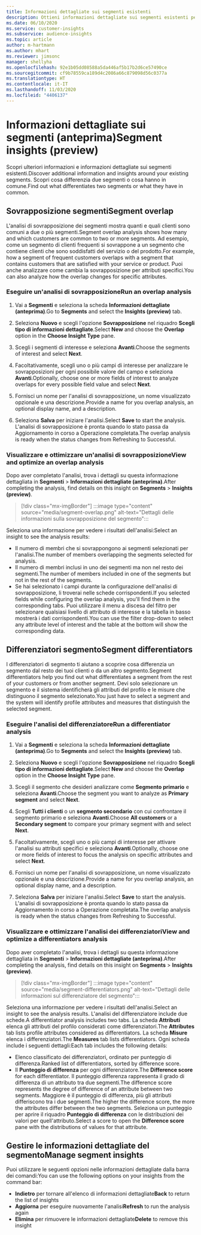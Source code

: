 ```yaml
---
title: Informazioni dettagliate sui segmenti esistenti
description: Ottieni informazioni dettagliate sui segmenti esistenti per scoprire cosa li differenzia e cosa hanno in comune.
ms.date: 06/10/2020
ms.service: customer-insights
ms.subservice: audience-insights
ms.topic: article
author: m-hartmann
ms.author: mhart
ms.reviewer: jimsonc
manager: shellyha
ms.openlocfilehash: 92e1b05dd08588a5da446af5b17b2d6ce57490ce
ms.sourcegitcommit: cf9b78559ca189d4c2086a66c879098d56c0377a
ms.translationtype: HT
ms.contentlocale: it-IT
ms.lasthandoff: 11/03/2020
ms.locfileid: "4406137"
---
```

# <a name="segment-insights-preview"></a><span data-ttu-id="8f6c3-103">Informazioni dettagliate sui segmenti (anteprima)</span><span class="sxs-lookup"><span data-stu-id="8f6c3-103">Segment insights (preview)</span></span>

<span data-ttu-id="8f6c3-104">Scopri ulteriori informazioni e informazioni dettagliate sui segmenti esistenti.</span><span class="sxs-lookup"><span data-stu-id="8f6c3-104">Discover additional information and insights around your existing segments.</span></span> <span data-ttu-id="8f6c3-105">Scopri cosa differenzia due segmenti o cosa hanno in comune.</span><span class="sxs-lookup"><span data-stu-id="8f6c3-105">Find out what differentiates two segments or what they have in common.</span></span>

## <a name="segment-overlap"></a><span data-ttu-id="8f6c3-106">Sovrapposizione segmenti</span><span class="sxs-lookup"><span data-stu-id="8f6c3-106">Segment overlap</span></span>

<span data-ttu-id="8f6c3-107">L'analisi di sovrapposizione dei segmenti mostra quanti e quali clienti sono comuni a due o più segmenti.</span><span class="sxs-lookup"><span data-stu-id="8f6c3-107">Segment overlap analysis shows how many and which customers are common to two or more segments.</span></span> <span data-ttu-id="8f6c3-108">Ad esempio, come un segmento di clienti frequenti si sovrappone a un segmento che contiene clienti che sono soddisfatti del servizio o del prodotto.</span><span class="sxs-lookup"><span data-stu-id="8f6c3-108">For example, how a segment of frequent customers overlaps with a segment that contains customers that are satisfied with your service or product.</span></span>
<span data-ttu-id="8f6c3-109">Puoi anche analizzare come cambia la sovrapposizione per attributi specifici.</span><span class="sxs-lookup"><span data-stu-id="8f6c3-109">You can also analyze how the overlap changes for specific attributes.</span></span>

### <a name="run-an-overlap-analysis"></a><span data-ttu-id="8f6c3-110">Eseguire un'analisi di sovrapposizione</span><span class="sxs-lookup"><span data-stu-id="8f6c3-110">Run an overlap analysis</span></span>

1. <span data-ttu-id="8f6c3-111">Vai a **Segmenti** e seleziona la scheda **Informazioni dettagliate (anteprima)**.</span><span class="sxs-lookup"><span data-stu-id="8f6c3-111">Go to **Segments** and select the **Insights (preview)** tab.</span></span>

1. <span data-ttu-id="8f6c3-112">Seleziona **Nuovo** e scegli l'opzione **Sovrapposizione** nel riquadro **Scegli tipo di informazioni dettagliate**.</span><span class="sxs-lookup"><span data-stu-id="8f6c3-112">Select **New** and choose the **Overlap** option in the **Choose Insight Type** pane.</span></span>

1. <span data-ttu-id="8f6c3-113">Scegli i segmenti di interesse e seleziona **Avanti**.</span><span class="sxs-lookup"><span data-stu-id="8f6c3-113">Choose the segments of interest and select **Next**.</span></span>

1. <span data-ttu-id="8f6c3-114">Facoltativamente, scegli uno o più campi di interesse per analizzare le sovrapposizioni per ogni possibile valore del campo e seleziona **Avanti**.</span><span class="sxs-lookup"><span data-stu-id="8f6c3-114">Optionally, choose one or more fields of interest to analyze overlaps for every possible field value and select **Next**.</span></span>

1. <span data-ttu-id="8f6c3-115">Fornisci un nome per l'analisi di sovrapposizione, un nome visualizzato opzionale e una descrizione.</span><span class="sxs-lookup"><span data-stu-id="8f6c3-115">Provide a name for you overlap analysis, an optional display name, and a description.</span></span>

1. <span data-ttu-id="8f6c3-116">Seleziona **Salva** per iniziare l'analisi.</span><span class="sxs-lookup"><span data-stu-id="8f6c3-116">Select **Save** to start the analysis.</span></span> <span data-ttu-id="8f6c3-117">L'analisi di sovrapposizione è pronta quando lo stato passa da Aggiornamento in corso a Operazione completata.</span><span class="sxs-lookup"><span data-stu-id="8f6c3-117">The overlap analysis is ready when the status changes from Refreshing to Successful.</span></span>

### <a name="view-and-optimize-an-overlap-analysis"></a><span data-ttu-id="8f6c3-118">Visualizzare e ottimizzare un'analisi di sovrapposizione</span><span class="sxs-lookup"><span data-stu-id="8f6c3-118">View and optimize an overlap analysis</span></span>

<span data-ttu-id="8f6c3-119">Dopo aver completato l'analisi, trova i dettagli su questa informazione dettagliata in **Segmenti** > **Informazioni dettagliate (anteprima)**.</span><span class="sxs-lookup"><span data-stu-id="8f6c3-119">After completing the analysis, find details on this insight on **Segments** > **Insights (preview)**.</span></span>

> [!div class="mx-imgBorder"]
> :::image type="content" source="media/segment-overlap.png" alt-text="Dettagli delle informazioni sulla sovrapposizione del segmento":::

<span data-ttu-id="8f6c3-121">Seleziona una informazione per vedere i risultati dell'analisi:</span><span class="sxs-lookup"><span data-stu-id="8f6c3-121">Select an insight to see the analysis results:</span></span>

- <span data-ttu-id="8f6c3-122">Il numero di membri che si sovrappongono ai segmenti selezionati per l'analisi.</span><span class="sxs-lookup"><span data-stu-id="8f6c3-122">The number of members overlapping the segments selected for analysis.</span></span>
- <span data-ttu-id="8f6c3-123">Il numero di membri inclusi in uno dei segmenti ma non nel resto dei segmenti.</span><span class="sxs-lookup"><span data-stu-id="8f6c3-123">The number of members included in one of the segments but not in the rest of the segments.</span></span>
- <span data-ttu-id="8f6c3-124">Se hai selezionato i campi durante la configurazione dell'analisi di sovrapposizione, li troverai nelle schede corrispondenti.</span><span class="sxs-lookup"><span data-stu-id="8f6c3-124">If you selected fields while configuring the overlap analysis, you'll find them in the corresponding tabs.</span></span> <span data-ttu-id="8f6c3-125">Puoi utilizzare il menu a discesa del filtro per selezionare qualsiasi livello di attributo di interesse e la tabella in basso mostrerà i dati corrispondenti.</span><span class="sxs-lookup"><span data-stu-id="8f6c3-125">You can use the filter drop-down to select any attribute level of interest and the table at the bottom will show the corresponding data.</span></span>

## <a name="segment-differentiators"></a><span data-ttu-id="8f6c3-126">Differenziatori segmento</span><span class="sxs-lookup"><span data-stu-id="8f6c3-126">Segment differentiators</span></span>

<span data-ttu-id="8f6c3-127">I differenziatori di segmento ti aiutano a scoprire cosa differenzia un segmento dal resto dei tuoi clienti o da un altro segmento.</span><span class="sxs-lookup"><span data-stu-id="8f6c3-127">Segment differentiators help you find out what differentiates a segment from the rest of your customers or from another segment.</span></span> <span data-ttu-id="8f6c3-128">Devi solo selezionare un segmento e il sistema identificherà gli attributi del profilo e le misure che distinguono il segmento selezionato.</span><span class="sxs-lookup"><span data-stu-id="8f6c3-128">You just have to select a segment and the system will identify profile attributes and measures that distinguish the selected segment.</span></span>

### <a name="run-a-differentiator-analysis"></a><span data-ttu-id="8f6c3-129">Eseguire l'analisi del differenziatore</span><span class="sxs-lookup"><span data-stu-id="8f6c3-129">Run a differentiator analysis</span></span>

1. <span data-ttu-id="8f6c3-130">Vai a **Segmenti** e seleziona la scheda **Informazioni dettagliate (anteprima)**.</span><span class="sxs-lookup"><span data-stu-id="8f6c3-130">Go to **Segments** and select the **Insights (preview)** tab.</span></span>

1. <span data-ttu-id="8f6c3-131">Seleziona **Nuovo** e scegli l'opzione **Sovrapposizione** nel riquadro **Scegli tipo di informazioni dettagliate**.</span><span class="sxs-lookup"><span data-stu-id="8f6c3-131">Select **New** and choose the **Overlap** option in the **Choose Insight Type** pane.</span></span>

1. <span data-ttu-id="8f6c3-132">Scegli il segmento che desideri analizzare come **Segmento primario** e seleziona **Avanti**.</span><span class="sxs-lookup"><span data-stu-id="8f6c3-132">Choose the segment you want to analyze as **Primary segment** and select **Next**.</span></span>

1. <span data-ttu-id="8f6c3-133">Scegli **Tutti i clienti** o un **segmento secondario** con cui confrontare il segmento primario e seleziona **Avanti**.</span><span class="sxs-lookup"><span data-stu-id="8f6c3-133">Choose **All customers** or a **Secondary segment** to compare your primary segment with and select **Next**.</span></span>

1. <span data-ttu-id="8f6c3-134">Facoltativamente, scegli uno o più campi di interesse per attivare l'analisi su attributi specifici e seleziona **Avanti**.</span><span class="sxs-lookup"><span data-stu-id="8f6c3-134">Optionally, choose one or more fields of interest to focus the analysis on specific attributes and select **Next**.</span></span>

1. <span data-ttu-id="8f6c3-135">Fornisci un nome per l'analisi di sovrapposizione, un nome visualizzato opzionale e una descrizione.</span><span class="sxs-lookup"><span data-stu-id="8f6c3-135">Provide a name for you overlap analysis, an optional display name, and a description.</span></span>

1. <span data-ttu-id="8f6c3-136">Seleziona **Salva** per iniziare l'analisi.</span><span class="sxs-lookup"><span data-stu-id="8f6c3-136">Select **Save** to start the analysis.</span></span> <span data-ttu-id="8f6c3-137">L'analisi di sovrapposizione è pronta quando lo stato passa da Aggiornamento in corso a Operazione completata.</span><span class="sxs-lookup"><span data-stu-id="8f6c3-137">The overlap analysis is ready when the status changes from Refreshing to Successful.</span></span>

### <a name="view-and-optimize-a-differentiators-analysis"></a><span data-ttu-id="8f6c3-138">Visualizzare e ottimizzare l'analisi dei differenziatori</span><span class="sxs-lookup"><span data-stu-id="8f6c3-138">View and optimize a differentiators analysis</span></span>

<span data-ttu-id="8f6c3-139">Dopo aver completato l'analisi, trova i dettagli su questa informazione dettagliata in **Segmenti** > **Informazioni dettagliate (anteprima)**.</span><span class="sxs-lookup"><span data-stu-id="8f6c3-139">After completing the analysis, find details on this insight on **Segments** > **Insights (preview)**.</span></span>

> [!div class="mx-imgBorder"]
> :::image type="content" source="media/segment-differentiators.png" alt-text="Dettagli delle informazioni sul differenziatore del segmento":::

<span data-ttu-id="8f6c3-141">Seleziona una informazione per vedere i risultati dell'analisi.</span><span class="sxs-lookup"><span data-stu-id="8f6c3-141">Select an insight to see the analysis results.</span></span> <span data-ttu-id="8f6c3-142">L'analisi del differenziatore include due schede.</span><span class="sxs-lookup"><span data-stu-id="8f6c3-142">A differentiator analysis includes two tabs.</span></span> <span data-ttu-id="8f6c3-143">La scheda **Attributi** elenca gli attributi del profilo considerati come differenziatori.</span><span class="sxs-lookup"><span data-stu-id="8f6c3-143">The **Attributes** tab lists profile attributes considered as differentiators.</span></span> <span data-ttu-id="8f6c3-144">La scheda **Misure** elenca i differenziatori.</span><span class="sxs-lookup"><span data-stu-id="8f6c3-144">The **Measures** tab lists differentiators.</span></span> <span data-ttu-id="8f6c3-145">Ogni scheda include i seguenti dettagli:</span><span class="sxs-lookup"><span data-stu-id="8f6c3-145">Each tab includes the following details:</span></span>

- <span data-ttu-id="8f6c3-146">Elenco classificato dei differenziatori, ordinato per punteggio di differenza.</span><span class="sxs-lookup"><span data-stu-id="8f6c3-146">Ranked list of differentiators, sorted by difference score.</span></span>
- <span data-ttu-id="8f6c3-147">Il **Punteggio di differenza** per ogni differenziatore.</span><span class="sxs-lookup"><span data-stu-id="8f6c3-147">The **Difference score** for each differentiator.</span></span> <span data-ttu-id="8f6c3-148">Il punteggio differenza rappresenta il grado di differenza di un attributo tra due segmenti.</span><span class="sxs-lookup"><span data-stu-id="8f6c3-148">The difference score represents the degree of difference of an attribute between two segments.</span></span> <span data-ttu-id="8f6c3-149">Maggiore è il punteggio di differenza, più gli attributi differiscono tra i due segmenti.</span><span class="sxs-lookup"><span data-stu-id="8f6c3-149">The higher the difference score, the more the attributes differ between the two segments.</span></span> <span data-ttu-id="8f6c3-150">Seleziona un punteggio per aprire il riquadro **Punteggio di differenza** con le distribuzioni dei valori per quell'attributo.</span><span class="sxs-lookup"><span data-stu-id="8f6c3-150">Select a score to open the **Difference score** pane with the distributions of values for that attribute.</span></span>

## <a name="manage-segment-insights"></a><span data-ttu-id="8f6c3-151">Gestire le informazioni dettagliate del segmento</span><span class="sxs-lookup"><span data-stu-id="8f6c3-151">Manage segment insights</span></span>

<span data-ttu-id="8f6c3-152">Puoi utilizzare le seguenti opzioni nelle informazioni dettagliate dalla barra dei comandi:</span><span class="sxs-lookup"><span data-stu-id="8f6c3-152">You can use the following options on your insights from the command bar:</span></span>

- <span data-ttu-id="8f6c3-153">**Indietro** per tornare all'elenco di informazioni dettagliate</span><span class="sxs-lookup"><span data-stu-id="8f6c3-153">**Back** to return the list of insights</span></span>
- <span data-ttu-id="8f6c3-154">**Aggiorna** per eseguire nuovamente l'analisi</span><span class="sxs-lookup"><span data-stu-id="8f6c3-154">**Refresh** to run the analysis again</span></span>
- <span data-ttu-id="8f6c3-155">**Elimina** per rimuovere le informazioni dettagliate</span><span class="sxs-lookup"><span data-stu-id="8f6c3-155">**Delete** to remove this insight</span></span>
